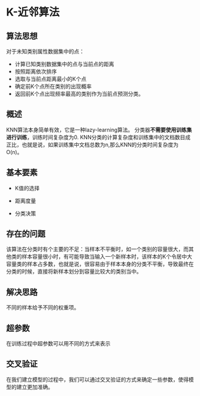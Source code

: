 # K-近邻算法

## 算法思想

对于未知类别属性数据集中的点：
* 计算已知类别数据集中的点与当前点的距离
* 按照距离依次排序
* 选取与当前点距离最小的K个点
* 确定前K个点所在类别的出现概率
* 返回前K个点出现频率最高的类别作为当前点预测分类。

## 概述

KNN算法本身简单有效，它是一种lazy-learning算法。
分类器**不需要使用训练集进行训练**，训练时间复杂度为0.
KNN分类的计算复杂度和训练集中的文档数目成正比，也就是说，如果训练集中文档总数为n,那么KNN的分类时间复杂度为O(n)。

## 基本要素

* K值的选择

* 距离度量

* 分类决策

## 存在的问题

该算法在分类时有个主要的不足：当样本不平衡时，如一个类别的容量很大，而其他类的样本容量很小时，有可能导致当输入一个新样本时，该样本的K个令居中大容量类的样本占多数，也就是说，很容易由于样本本身的分类不平衡，导致最终在分类的时候，直接将新样本划分到容量比较大的类别当中。

## 解决思路

不同的样本给予不同的权重项。

## 超参数

在训练过程中超参数可以用不同的方式来表示

## 交叉验证

在我们建立模型的过程中，我们可以通过交叉验证的方式来确定一些参数，使得模型的建立更加准确。
